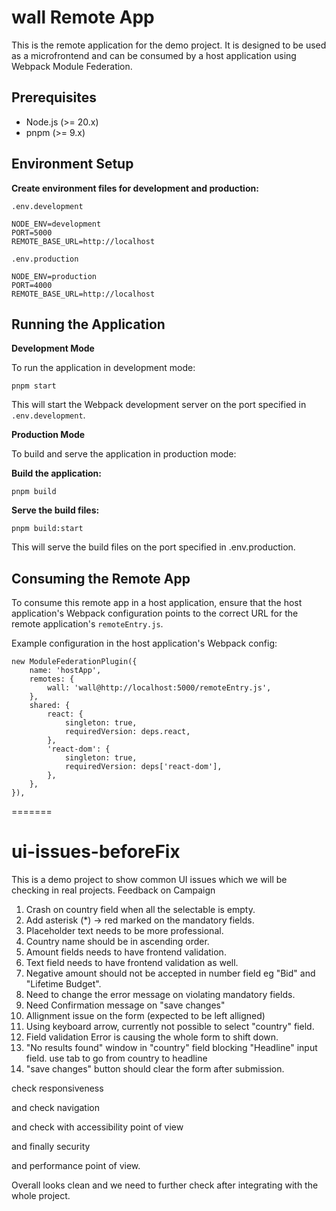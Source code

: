# wall Remote App

This is the remote application for the demo project. It is designed to be used as a microfrontend and can be consumed by a host application using Webpack Module Federation.

## Prerequisites

-   Node.js (>= 20.x)
-   pnpm (>= 9.x)

## Environment Setup

**Create environment files for development and production:**

`.env.development`

```
NODE_ENV=development
PORT=5000
REMOTE_BASE_URL=http://localhost
```

`.env.production`

```
NODE_ENV=production
PORT=4000
REMOTE_BASE_URL=http://localhost
```

## Running the Application

**Development Mode**

To run the application in development mode:

`pnpm start`

This will start the Webpack development server on the port specified in `.env.development`.

**Production Mode**

To build and serve the application in production mode:

**Build the application:**

`pnpm build`

**Serve the build files:**

`pnpm build:start`

This will serve the build files on the port specified in .env.production.

## Consuming the Remote App

To consume this remote app in a host application, ensure that the host application's Webpack configuration points to the correct URL for the remote application's `remoteEntry.js`.

Example configuration in the host application's Webpack config:

```
new ModuleFederationPlugin({
    name: 'hostApp',
    remotes: {
        wall: 'wall@http://localhost:5000/remoteEntry.js',
    },
    shared: {
        react: {
            singleton: true,
            requiredVersion: deps.react,
        },
        'react-dom': {
            singleton: true,
            requiredVersion: deps['react-dom'],
        },
    },
}),
```
=======
# ui-issues-beforeFix

This is a demo project to show common UI issues which we will be checking in real projects.
Feedback on Campaign

1. Crash on country field when all the selectable is empty.
2. Add asterisk (*) -> red marked on the mandatory fields.
3. Placeholder text needs to be more professional.
4. Country name should be in ascending order. 
5. Amount fields needs to have frontend validation.
6. Text field needs to have frontend validation as well.
7. Negative amount should not be accepted in number field eg "Bid" and "Lifetime Budget".
8. Need to change the error message on violating mandatory fields.
9. Need Confirmation message on "save changes"
10. Allignment issue on the form (expected to be left alligned)
11. Using keyboard arrow, currently not possible to select "country" field.
12. Field validation Error is causing the whole form to shift down.
13. "No results found" window in "country" field blocking "Headline" input field. use tab to go from country to headline
14. "save changes" button should clear the form after submission.

check responsiveness

and check navigation

and check with accessibility point of view

and finally security 

and performance point of view.

Overall looks clean and we need to further check after integrating with the whole project. 
